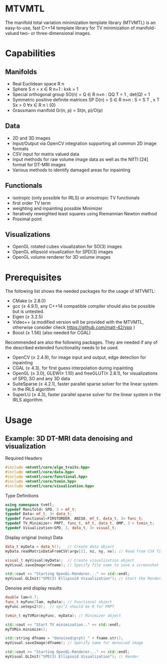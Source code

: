 MTVMTL
=============
The manifold total variation minimization template library (MTVMTL) is an easy-to-use, fast C++14 template library for TV minimization of
manifold-valued two- or three-dimensional images.

# Capabilities

## Manifolds
- Real Euclidean space R n
- Sphere S n = x ∈ R n+1 : kxk = 1
- Special orthogonal group SO(n) = Q ∈ R n×n : QQ T = 1 , det(Q) = 1
- Symmetric positive definite matrices SP D(n) = S ∈ R n×n : S = S T , x T Sx > 0 ∀x ∈ R n \ {0}
- Grassmann manifold Gr(n, p) = St(n, p)/O(p)

## Data
- 2D and 3D images
- Input/Output via OpenCV integration supporting all common 2D image formats
- CSV input for matrix valued data
- Input methods for raw volume image data as well as the NIfTI [24] format for DT-MRI images
- Various methods to identify damaged areas for inpainting

## Functionals
- isotropic (only possible for IRLS) or anisotropic TV functionals
- first order TV term
- weighting and inpainting possible Minimizer
- Iteratively reweighted least squares using Riemannian Newton method
- Proximal point

## Visualizations
- OpenGL rotated cubes visualization for SO(3) images
- OpenGL ellipsoid visualization for SPD(3) images
- OpenGL volume renderer for 3D volume images

# Prerequisites
The following list shows the needed packages for the usage of MTVMTL:
- CMake (≥ 2.8.0)
- gcc (≥ 4.9.1), any C++14 compatible compiler should also be possible but is untested.
- Eigen (≥ 3.2.5)
- Video++ (a modified version will be provided with the MTVMTL, otherwise consider check https://github.com/matt-42/vpp )
- Boost (≥ 1.56) (also needed for CGAL)

Recommended are also the following packages. They are needed if any of the described extended
functionality needs to be used.
- OpenCV (≥ 2.4.9), for image input and output, edge detection for inpainting
- CGAL (≥ 4.3), for first guess interpolation during inpainting
- OpenGL (≥ 3.0), GLEW(≥ 1.10) and freeGLUT(≥ 2.8.1), for visualizations of SPD, SO and
any 3D data
- SuiteSparse (≥ 4.2.1), faster parallel sparse solver for the linear system in the IRLS algorithm
- SuperLU (≥ 4.3), faster parallel sparse solver for the linear system in the IRLS algorithm

# Usage
## Example: 3D DT-MRI data denoising and visualization

Required Headers
```c++
#include <mtvmtl/core/algo_traits.hpp>
#include <mtvmtl/core/data.hpp>
#include <mtvmtl/core/functional.hpp>
#include <mtvmtl/core/tvmin.hpp>
#include <mtvmtl/core/visualization.hpp>
```

Type Definitions
```c++
using namespace tvmtl;
typedef Manifold< SPD, 3 > mf_t;
typedef Data< mf_t, 3> data_t;
typedef Functional<FIRSTORDER, ANISO, mf_t, data_t, 3> func_t;
typedef TV_Minimizer< PRPT, func_t, mf_t, data_t, OMP, 3 > tvmin_t;
typedef Visualization<SPD, 3, data_t, 3> visual_t;
```

Display original (noisy) Data
```c++
data_t myData = data_t();   // Create data object
myData.readMatrixDataFromCSV(argv[1], nz, ny, nx); // Read from CSV file

visual_t myVisual(myData);  // Create visualization object
myVisual.saveImage(nfname); // Specify file name to save a screenshot

std::cout << "Starting OpenGL-Renderer..." << std::endl;
myVisual.GLInit("SPD(3) Ellipsoid Visualization"); // Start the Rendering
```

Denoise and display results
```c++
double lam=0.7;
func_t myFunc(lam, myData); // Functional object
myFunc.seteps2(0);  // eps^2 should be 0 for PRPT

tvmin_t myTVMin(myFunc, myData); // Minimizer object

std::cout << "Start TV minimization.." << std::endl;
myTVMin.minimize();

std::string dfname = "denoised(prpt)_" + fname.str();
myVisual.saveImage(dfname); // Specify name for denoised image

std::cout << "Starting OpenGL-Renderer..." << std::endl;
myVisual.GLInit("SPD(3) Ellipsoid Visualization"); // Render
```
